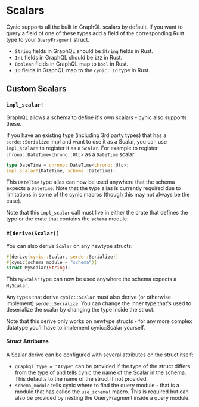 # Scalars

Cynic supports all the built in GraphQL scalars by default. If you want to
query a field of one of these types add a field of the corresponding Rust type
to your `QueryFragment` struct.

- `String` fields in GraphQL should be `String` fields in Rust.
- `Int` fields in GraphQL should be `i32` in Rust.
- `Boolean` fields in GraphQL map to `bool` in Rust.
- `ID` fields in GraphQL map to the `cynic::Id` type in Rust.

## Custom Scalars

### `impl_scalar!`

GraphQL allows a schema to define it's own scalars - cynic also supports these.

If you have an existing type (including 3rd party types) that has a
`serde::Serialize` impl and want to use it as a Scalar, you can use
`impl_scalar!` to register it as a `Scalar`. For example to register
`chrono::DateTime<chrono::Utc>` as a `DateTime` scalar:

```rust
type DateTime = chrono::DateTime<chrono::Utc>;
impl_scalar!(DateTime, schema::DateTime);
```

This `DateTime` type alias can now be used anywhere that the schema expects a
`DateTime`. Note that the type alias is currently required due to limitations
in some of the cynic macros (though this may not always be the case).

Note that this `impl_scalar` call must live in either the crate that defines
the type or the crate that contains the `schema` module.

### `#[derive(Scalar)]`

You can also derive `Scalar` on any newtype structs:

```rust
#[derive(cynic::Scalar, serde::Serialize)]
#[cynic(schema_module = "schema")]
struct MyScalar(String);
```

This `MyScalar` type can now be used anywhere the schema expects a `MyScalar`.

Any types that derive `cynic::Scalar` must also derive (or otherwise implement)
`serde::Serialize`. You can change the inner type that's used to deserialize
the scalar by changing the type inside the struct.

Note that this derive only works on newtype structs - for any more complex
datatype you'll have to implement cynic::Scalar yourself.

#### Struct Attributes

A Scalar derive can be configured with several attributes on the struct itself:

- `graphql_type = "AType"` can be provided if the type of the struct differs
  from the type of and tells cynic the name of the Scalar in the schema. This
  defaults to the name of the struct if not provided.
- `schema_module` tells cynic where to find the query module - that is a module
  that has called the `use_schema!` macro. This is required but can also be
  provided by nesting the QueryFragment inside a query module.
